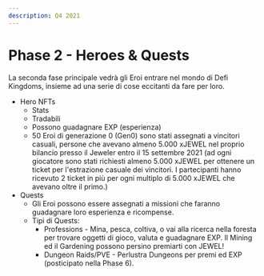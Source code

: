 ```yaml
---
description: Q4 2021
---
```


# Phase 2 - Heroes & Quests

La seconda fase principale vedrà gli Eroi entrare nel mondo di Defi Kingdoms, insieme ad una serie di cose eccitanti da fare per loro.

* Hero NFTs
  * Stats
  * Tradabili
  * Possono guadagnare EXP (esperienza)
  * 50 Eroi di generazione 0 (Gen0) sono stati assegnati a vincitori casuali, persone che avevano almeno 5.000 xJEWEL nel proprio bilancio presso il Jeweler entro il 15 settembre 2021 (ad ogni giocatore sono stati richiesti almeno 5.000 xJEWEL per ottenere un ticket per l'estrazione casuale dei vincitori. I partecipanti hanno ricevuto 2 ticket in più per ogni multiplo di 5.000 xJEWEL che avevano oltre il primo.)
* Quests
  * Gli Eroi possono essere assegnati a missioni che faranno guadagnare loro esperienza e ricompense.
  * Tipi di Quests:
    * Professions - Mina, pesca, coltiva, o vai alla ricerca nella foresta per trovare oggetti di gioco, valuta e guadagnare EXP. Il Mining ed il Gardening possono persino premiarti con JEWEL!
    * Dungeon Raids/PVE - Perlustra Dungeons per premi ed EXP (posticipato nella Phase 6).
